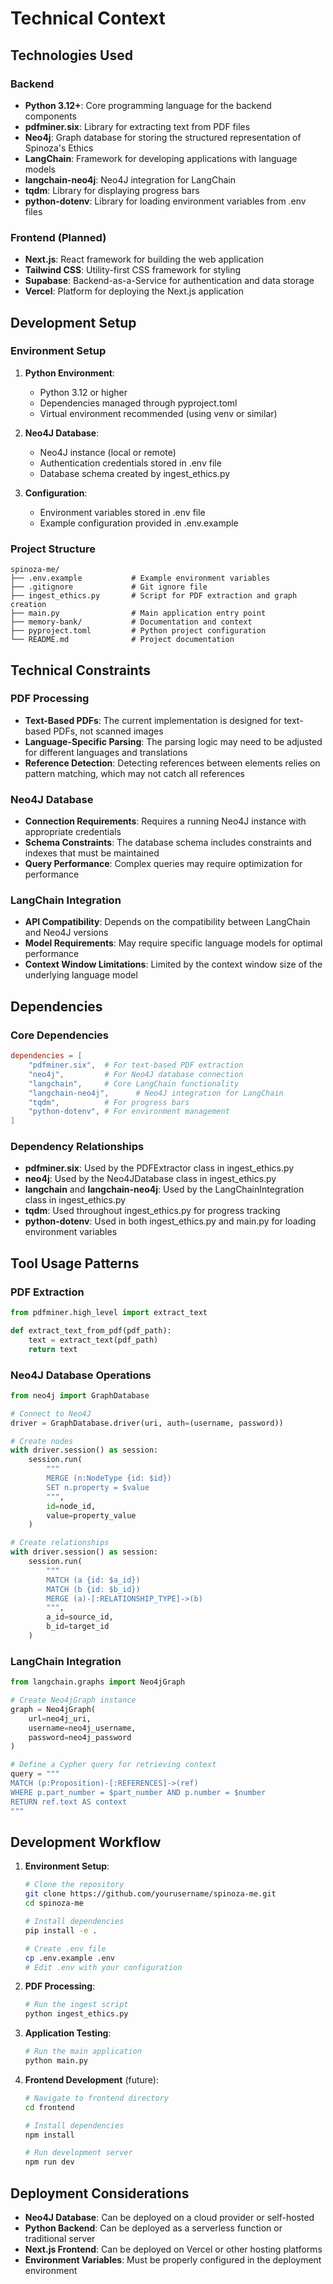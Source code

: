 # Technical Context

## Technologies Used

### Backend

- **Python 3.12+**: Core programming language for the backend components
- **pdfminer.six**: Library for extracting text from PDF files
- **Neo4j**: Graph database for storing the structured representation of Spinoza's Ethics
- **LangChain**: Framework for developing applications with language models
- **langchain-neo4j**: Neo4J integration for LangChain
- **tqdm**: Library for displaying progress bars
- **python-dotenv**: Library for loading environment variables from .env files

### Frontend (Planned)

- **Next.js**: React framework for building the web application
- **Tailwind CSS**: Utility-first CSS framework for styling
- **Supabase**: Backend-as-a-Service for authentication and data storage
- **Vercel**: Platform for deploying the Next.js application

## Development Setup

### Environment Setup

1. **Python Environment**:
   - Python 3.12 or higher
   - Dependencies managed through pyproject.toml
   - Virtual environment recommended (using venv or similar)

2. **Neo4J Database**:
   - Neo4J instance (local or remote)
   - Authentication credentials stored in .env file
   - Database schema created by ingest_ethics.py

3. **Configuration**:
   - Environment variables stored in .env file
   - Example configuration provided in .env.example

### Project Structure

```
spinoza-me/
├── .env.example           # Example environment variables
├── .gitignore             # Git ignore file
├── ingest_ethics.py       # Script for PDF extraction and graph creation
├── main.py                # Main application entry point
├── memory-bank/           # Documentation and context
├── pyproject.toml         # Python project configuration
└── README.md              # Project documentation
```

## Technical Constraints

### PDF Processing

- **Text-Based PDFs**: The current implementation is designed for text-based PDFs, not scanned images
- **Language-Specific Parsing**: The parsing logic may need to be adjusted for different languages and translations
- **Reference Detection**: Detecting references between elements relies on pattern matching, which may not catch all references

### Neo4J Database

- **Connection Requirements**: Requires a running Neo4J instance with appropriate credentials
- **Schema Constraints**: The database schema includes constraints and indexes that must be maintained
- **Query Performance**: Complex queries may require optimization for performance

### LangChain Integration

- **API Compatibility**: Depends on the compatibility between LangChain and Neo4J versions
- **Model Requirements**: May require specific language models for optimal performance
- **Context Window Limitations**: Limited by the context window size of the underlying language model

## Dependencies

### Core Dependencies

```toml
dependencies = [
    "pdfminer.six",  # For text-based PDF extraction
    "neo4j",         # For Neo4J database connection
    "langchain",     # Core LangChain functionality
    "langchain-neo4j",      # Neo4J integration for LangChain
    "tqdm",          # For progress bars
    "python-dotenv", # For environment management
]
```

### Dependency Relationships

- **pdfminer.six**: Used by the PDFExtractor class in ingest_ethics.py
- **neo4j**: Used by the Neo4JDatabase class in ingest_ethics.py
- **langchain** and **langchain-neo4j**: Used by the LangChainIntegration class in ingest_ethics.py
- **tqdm**: Used throughout ingest_ethics.py for progress tracking
- **python-dotenv**: Used in both ingest_ethics.py and main.py for loading environment variables

## Tool Usage Patterns

### PDF Extraction

```python
from pdfminer.high_level import extract_text

def extract_text_from_pdf(pdf_path):
    text = extract_text(pdf_path)
    return text
```

### Neo4J Database Operations

```python
from neo4j import GraphDatabase

# Connect to Neo4J
driver = GraphDatabase.driver(uri, auth=(username, password))

# Create nodes
with driver.session() as session:
    session.run(
        """
        MERGE (n:NodeType {id: $id})
        SET n.property = $value
        """,
        id=node_id,
        value=property_value
    )

# Create relationships
with driver.session() as session:
    session.run(
        """
        MATCH (a {id: $a_id})
        MATCH (b {id: $b_id})
        MERGE (a)-[:RELATIONSHIP_TYPE]->(b)
        """,
        a_id=source_id,
        b_id=target_id
    )
```

### LangChain Integration

```python
from langchain.graphs import Neo4jGraph

# Create Neo4jGraph instance
graph = Neo4jGraph(
    url=neo4j_uri,
    username=neo4j_username,
    password=neo4j_password
)

# Define a Cypher query for retrieving context
query = """
MATCH (p:Proposition)-[:REFERENCES]->(ref)
WHERE p.part_number = $part_number AND p.number = $number
RETURN ref.text AS context
"""
```

## Development Workflow

1. **Environment Setup**:
   ```bash
   # Clone the repository
   git clone https://github.com/yourusername/spinoza-me.git
   cd spinoza-me

   # Install dependencies
   pip install -e .

   # Create .env file
   cp .env.example .env
   # Edit .env with your configuration
   ```

2. **PDF Processing**:
   ```bash
   # Run the ingest script
   python ingest_ethics.py
   ```

3. **Application Testing**:
   ```bash
   # Run the main application
   python main.py
   ```

4. **Frontend Development** (future):
   ```bash
   # Navigate to frontend directory
   cd frontend

   # Install dependencies
   npm install

   # Run development server
   npm run dev
   ```

## Deployment Considerations

- **Neo4J Database**: Can be deployed on a cloud provider or self-hosted
- **Python Backend**: Can be deployed as a serverless function or traditional server
- **Next.js Frontend**: Can be deployed on Vercel or other hosting platforms
- **Environment Variables**: Must be properly configured in the deployment environment
